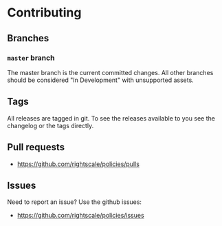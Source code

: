 # Contributing

## Branches

### `master` branch

The master branch is the current committed changes. All other branches should be considered "In Development" with unsupported assets.

## Tags

All releases are tagged in git. To see the releases available to you see the changelog or the tags directly.

## Pull requests

- <https://github.com/rightscale/policies/pulls>

## Issues

Need to report an issue? Use the github issues:

- <https://github.com/rightscale/policies/issues>